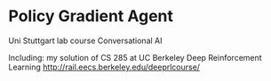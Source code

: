 # Policy Gradient Agent
 Uni Stuttgart lab course Conversational AI

Including:
my solution of CS 285 at UC Berkeley
Deep Reinforcement Learning
http://rail.eecs.berkeley.edu/deeprlcourse/
